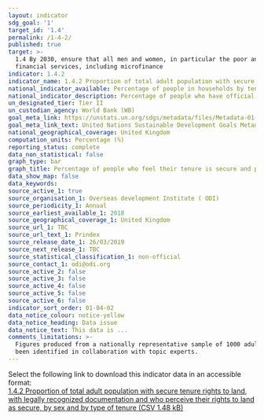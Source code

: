 ```yaml
---
layout: indicator
sdg_goal: '1'
target_id: '1.4'
permalink: /1-4-2/
published: true
target: >-
  1.4 By 2030, ensure that all men and women, in particular the poor and the vulnerable, have equal rights to economic resources, as well as access to basic services, ownership and control over land and other forms of property, inheritance, natural resources, appropriate new technology and
  financial services, including microfinance
indicator: 1.4.2
indicator_name: 1.4.2 Proportion of total adult population with secure tenure rights to land, with legally recognized documentation and who perceive their rights to land as secure, by sex and by type of tenure
national_indicator_available: Percentage of people in households by tenure type and economic activity
national_indicator_description: Percentage of people who have official documentation and percentage of people who feel secure
un_designated_tier: Tier II
un_custodian_agency: World Bank (WB)
goal_meta_link: https://unstats.un.org/sdgs/metadata/files/Metadata-01-04-02.pdf
goal_meta_link_text: United Nations Sustainable Development Goals Metadata (PDF 4.0 MB)
national_geographical_coverage: United Kingdom
computation_units: Percentage (%)
reporting_status: complete
data_non_statistical: false
graph_type: bar
graph_title: Percentage of people who feel their tenure is secure and percentage of people who have legal documentation
data_show_map: false
data_keywords:  
source_active_1: true
source_organisation_1: Overseas development Institute ( ODI) 
source_periodicity_1: Annual 
source_earliest_available_1: 2018
source_geographical_coverage_1: United Kingdom 
source_url_1: TBC
source_url_text_1: Prindex 
source_release_date_1: 26/03/2019
source_next_release_1: TBC
source_statistical_classification_1: non-official
source_contact_1: odi@odi.org
source_active_2: false
source_active_3: false
source_active_4: false
source_active_5: false
source_active_6: false
indicator_sort_order: 01-04-02
data_notice_colour: notice-yellow
data_notice_heading: Data issue
data_notice_text: This data is ...
comments_limitations: >-
  Figures produced from a nationally representative sample of 1000 adults 18 years or older. This indicator is being used as an approximation of the UN SDG Indicator. Where possible, we will work to identify or develop UK data to meet the global indicator specification. This indicator has
  been identified in collaboration with topic experts.
---
```

Select the following link to download this indicator data in an accessible format:<br>[1.4.2 Proportion of total adult population with secure tenure rights to land, with legally recognized documentation and who perceive their rights to land as secure, by sex and by type of tenure (CSV 1.48 kB)](https://sustainabledevelopment-uk.github.io/sdg-data/data/1-4-2.csv)
